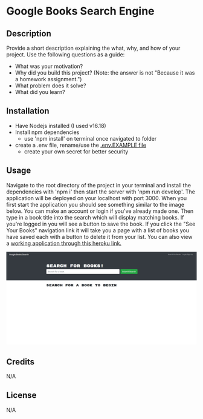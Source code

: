 # Google Books Search Engine

## Description

Provide a short description explaining the what, why, and how of your project. Use the following questions as a guide:

- What was your motivation?
- Why did you build this project? (Note: the answer is not "Because it was a homework assignment.")
- What problem does it solve?
- What did you learn?

## Installation

- Have Nodejs installed (I used v16.18)
- Install npm dependencies
    - use 'npm install' on terminal once navigated to folder
- create a .env file, rename/use the [.env.EXAMPLE file](./server/.env.EXAMPLE)
    - create your own secret for better security

## Usage

Navigate to the root directory of the project in your terminal and install the dependencies with 'npm i' then start the server with 'npm run develop'. The application will be deployed on your localhost with port 3000. When you first start the application you should see something similar to the image below. You can make an account or login if you've already made one. Then type in a book title into the search which will display matching books. If you're logged in you will see a button to save the book. If you click the "See Your Books" navigation link it will take you a page with a list of books you have saved each with a button to delete it from your list. You can also view a [working application through this heroku link.](https://search-google-books.herokuapp.com/)

![project preview](assets/images/project-preview.jpg)

## Credits

N/A

## License

N/A